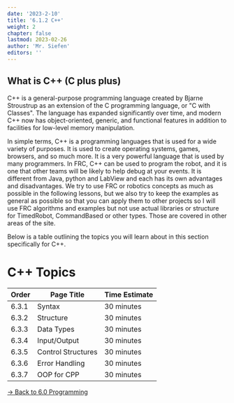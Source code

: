 ```yaml
---
date: '2023-2-10'
title: '6.1.2 C++'
weight: 2
chapter: false
lastmod: 2023-02-26
author: 'Mr. Siefen'
editors: ''
---
```


## What is C++ (C plus plus)

C++ is a general-purpose programming language created by Bjarne Stroustrup as an extension of the C programming language, or "C with Classes". The language has expanded significantly over time, and modern C++ now has object-oriented, generic, and functional features in addition to facilities for low-level memory manipulation. 

In simple terms, C++ is a programming languages that is used for a wide variety of purposes. It is used to create operating systems, games, browsers, and so much more. It is a very powerful language that is used by many programmers. In FRC, C++ can be used to program the robot, and it is one that other teams will be likely to help debug at your events. It is different from Java, python and LabView and each has its own advantages and disadvantages. We try to use FRC or robotics concepts as much as possible in the following lessons, but we also try to keep the examples as general as possible so that you can apply them to other projects so I will use FRC algorithms and examples but not use actual libraries or structure for TimedRobot, CommandBased or other types. Those are covered in other areas of the site.

Below is a table outlining the topics you will learn about in this section specifically for C++.

#  C++ Topics
| Order | Page Title | Time Estimate |
| --- | --- | --- |
| 6.3.1 | Syntax | 30 minutes |
| 6.3.2 | Structure | 30 minutes |
| 6.3.3 | Data Types | 30 minutes |
| 6.3.4 | Input/Output | 30 minutes |
| 6.3.5 | Control Structures | 30 minutes |
| 6.3.6 | Error Handling | 30 minutes |
| 6.3.7 | OOP for CPP | 30 minutes |

[-> Back to 6.0 Programming](/programming/)